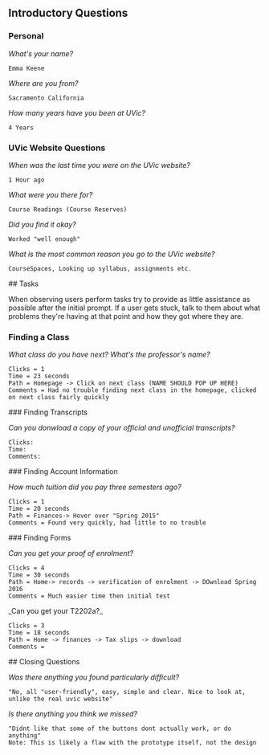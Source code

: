 ## Introductory Questions

### Personal

_What's your name?_

```
Emma Keene
```

_Where are you from?_

```
Sacramento California
```
_How many years have you been at UVic?_

```
4 Years
```
### UVic Website Questions

_When was the last time you were on the UVic website?_

```
1 Hour ago
```
_What were you there for?_

```
Course Readings (Course Reserves)
```
_Did you find it okay?_

```
Worked "well enough"
```

_What is the most common reason you go to the UVic website?_

```
CourseSpaces, Looking up syllabus, assignments etc.
```

<div style="page-break-after: always;"></div>
## Tasks

When observing users perform tasks try to provide as little assistance as possible after the initial prompt. If a user gets stuck, talk to them about what problems they're having at that point and how they got where they are.

### Finding a Class

_What class do you have next? What's the professor's name?_

```
Clicks = 1
Time = 23 seconds
Path = Homepage -> Click on next class (NAME SHOULD POP UP HERE)
Comments = Had no trouble finding next class in the homepage, clicked on next class fairly quickly
```
<div style="page-break-after: always;"></div>
### Finding Transcripts

_Can you donwload a copy of your official and unofficial transcripts?_

```
Clicks:
Time:
Comments:

```


<div style="page-break-after: always;"></div>
### Finding Account Information

_How much tuition did you pay three semesters ago?_

```
Clicks = 1
Time = 20 seconds
Path = Finances-> Hover over "Spring 2015"
Comments = Found very quickly, had little to no trouble
```

<div style="page-break-after: always;"></div>
### Finding Forms

_Can you get your proof of enrolment?_

```
Clicks = 4
Time = 30 seconds
Path = Home-> records -> verification of enrolment -> DOwnload Spring 2016
Comments = Much easier time then initial test
```



<div style="page-break-after: always;"></div>
_Can you get your T2202a?_

```
Clicks = 3
Time = 18 seconds 
Path = Home -> finances -> Tax slips -> download
Comments = 
```


<div style="page-break-after: always;"></div>
## Closing Questions

_Was there anything you found particularly difficult?_

```
"No, all "user-friendly", easy, simple and clear. Nice to look at, unlike the real uvic website"
```

_Is there anything you think we missed?_

```
"Didnt like that some of the buttons dont actually work, or do anything"
Note: This is likely a flaw with the prototype itself, not the design
```
